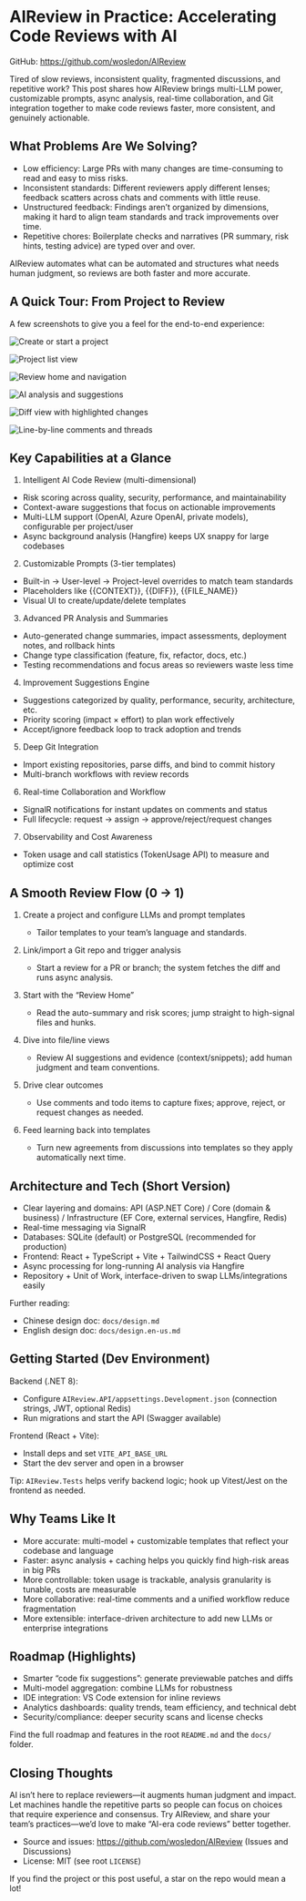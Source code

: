 AIReview in Practice: Accelerating Code Reviews with AI
=====================================================

GitHub: https://github.com/wosledon/AIReview

Tired of slow reviews, inconsistent quality, fragmented discussions, and repetitive work? This post shares how AIReview brings multi-LLM power, customizable prompts, async analysis, real-time collaboration, and Git integration together to make code reviews faster, more consistent, and genuinely actionable.


## What Problems Are We Solving?

- Low efficiency: Large PRs with many changes are time-consuming to read and easy to miss risks.
- Inconsistent standards: Different reviewers apply different lenses; feedback scatters across chats and comments with little reuse.
- Unstructured feedback: Findings aren’t organized by dimensions, making it hard to align team standards and track improvements over time.
- Repetitive chores: Boilerplate checks and narratives (PR summary, risk hints, testing advice) are typed over and over.

AIReview automates what can be automated and structures what needs human judgment, so reviews are both faster and more accurate.


## A Quick Tour: From Project to Review

A few screenshots to give you a feel for the end-to-end experience:

![Create or start a project](https://raw.githubusercontent.com/wosledon/AIReview/dev/docs/images/project/start.png)

![Project list view](https://raw.githubusercontent.com/wosledon/AIReview/dev/docs/images/project/projects.png)

![Review home and navigation](https://raw.githubusercontent.com/wosledon/AIReview/dev/docs/images/review/index.png)

![AI analysis and suggestions](https://raw.githubusercontent.com/wosledon/AIReview/dev/docs/images/review/ai.png)

![Diff view with highlighted changes](https://raw.githubusercontent.com/wosledon/AIReview/dev/docs/images/review/diff.png)

![Line-by-line comments and threads](https://raw.githubusercontent.com/wosledon/AIReview/dev/docs/images/review/comments.png)


## Key Capabilities at a Glance

1) Intelligent AI Code Review (multi-dimensional)
- Risk scoring across quality, security, performance, and maintainability
- Context-aware suggestions that focus on actionable improvements
- Multi-LLM support (OpenAI, Azure OpenAI, private models), configurable per project/user
- Async background analysis (Hangfire) keeps UX snappy for large codebases

2) Customizable Prompts (3-tier templates)
- Built-in → User-level → Project-level overrides to match team standards
- Placeholders like {{CONTEXT}}, {{DIFF}}, {{FILE_NAME}}
- Visual UI to create/update/delete templates

3) Advanced PR Analysis and Summaries
- Auto-generated change summaries, impact assessments, deployment notes, and rollback hints
- Change type classification (feature, fix, refactor, docs, etc.)
- Testing recommendations and focus areas so reviewers waste less time

4) Improvement Suggestions Engine
- Suggestions categorized by quality, performance, security, architecture, etc.
- Priority scoring (impact × effort) to plan work effectively
- Accept/ignore feedback loop to track adoption and trends

5) Deep Git Integration
- Import existing repositories, parse diffs, and bind to commit history
- Multi-branch workflows with review records

6) Real-time Collaboration and Workflow
- SignalR notifications for instant updates on comments and status
- Full lifecycle: request → assign → approve/reject/request changes

7) Observability and Cost Awareness
- Token usage and call statistics (TokenUsage API) to measure and optimize cost


## A Smooth Review Flow (0 → 1)

1. Create a project and configure LLMs and prompt templates
   - Tailor templates to your team’s language and standards.

2. Link/import a Git repo and trigger analysis
   - Start a review for a PR or branch; the system fetches the diff and runs async analysis.

3. Start with the “Review Home”
   - Read the auto-summary and risk scores; jump straight to high-signal files and hunks.

4. Dive into file/line views
   - Review AI suggestions and evidence (context/snippets); add human judgment and team conventions.

5. Drive clear outcomes
   - Use comments and todo items to capture fixes; approve, reject, or request changes as needed.

6. Feed learning back into templates
   - Turn new agreements from discussions into templates so they apply automatically next time.


## Architecture and Tech (Short Version)

- Clear layering and domains: API (ASP.NET Core) / Core (domain & business) / Infrastructure (EF Core, external services, Hangfire, Redis)
- Real-time messaging via SignalR
- Databases: SQLite (default) or PostgreSQL (recommended for production)
- Frontend: React + TypeScript + Vite + TailwindCSS + React Query
- Async processing for long-running AI analysis via Hangfire
- Repository + Unit of Work, interface-driven to swap LLMs/integrations easily

Further reading:
- Chinese design doc: `docs/design.md`
- English design doc: `docs/design.en-us.md`


## Getting Started (Dev Environment)

Backend (.NET 8):
- Configure `AIReview.API/appsettings.Development.json` (connection strings, JWT, optional Redis)
- Run migrations and start the API (Swagger available)

Frontend (React + Vite):
- Install deps and set `VITE_API_BASE_URL`
- Start the dev server and open in a browser

Tip: `AIReview.Tests` helps verify backend logic; hook up Vitest/Jest on the frontend as needed.


## Why Teams Like It

- More accurate: multi-model + customizable templates that reflect your codebase and language
- Faster: async analysis + caching helps you quickly find high-risk areas in big PRs
- More controllable: token usage is trackable, analysis granularity is tunable, costs are measurable
- More collaborative: real-time comments and a unified workflow reduce fragmentation
- More extensible: interface-driven architecture to add new LLMs or enterprise integrations


## Roadmap (Highlights)

- Smarter “code fix suggestions”: generate previewable patches and diffs
- Multi-model aggregation: combine LLMs for robustness
- IDE integration: VS Code extension for inline reviews
- Analytics dashboards: quality trends, team efficiency, and technical debt
- Security/compliance: deeper security scans and license checks

Find the full roadmap and features in the root `README.md` and the `docs/` folder.


## Closing Thoughts

AI isn’t here to replace reviewers—it augments human judgment and impact. Let machines handle the repetitive parts so people can focus on choices that require experience and consensus. Try AIReview, and share your team’s practices—we’d love to make “AI-era code reviews” better together.

- Source and issues: https://github.com/wosledon/AIReview (Issues and Discussions)
- License: MIT (see root `LICENSE`)

If you find the project or this post useful, a star on the repo would mean a lot!